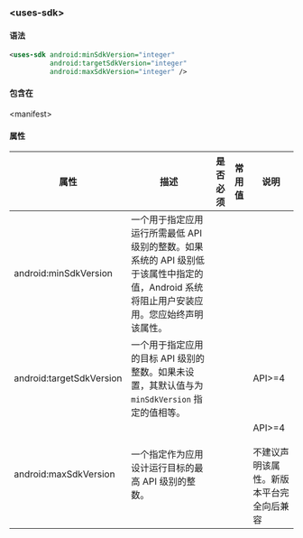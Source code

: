 ### \<uses-sdk>

#### 语法

```xml
<uses-sdk android:minSdkVersion="integer"
          android:targetSdkVersion="integer"
          android:maxSdkVersion="integer" />
```

#### 包含在

\<manifest>

#### 属性

| 属性                     | 描述                                                         | 是否必须 | 常用值 | 说明                                                   |
| ------------------------ | ------------------------------------------------------------ | -------- | ------ | ------------------------------------------------------ |
| android:minSdkVersion    | 一个用于指定应用运行所需最低 API 级别的整数。如果系统的 API 级别低于该属性中指定的值，Android 系统将阻止用户安装应用。您应始终声明该属性。 |          |        |                                                        |
| android:targetSdkVersion | 一个用于指定应用的目标 API 级别的整数。如果未设置，其默认值与为 `minSdkVersion` 指定的值相等。 |          |        | API>=4                                                 |
| android:maxSdkVersion    | 一个指定作为应用设计运行目标的最高 API 级别的整数。          |          |        | API>=4<br><br>不建议声明该属性。新版本平台完全向后兼容 |

